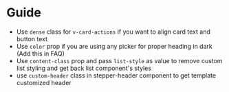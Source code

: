 # Guide

- Use `dense` class for `v-card-actions` if you want to align card text and button text
- Use `color` prop if you are using any picker for proper heading in dark (Add this in FAQ)
- Use `content-class` prop and pass `list-style` as value to remove custom list styling and get back list component's styles
- use `custom-header` class in stepper-header component to get template customized header
